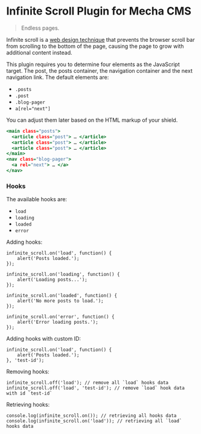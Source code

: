 Infinite Scroll Plugin for Mecha CMS
====================================

> Endless pages.

Infinite scroll is a [web design technique](https://en.wiktionary.org/wiki/infinite_scroll) that prevents the browser scroll bar from scrolling to the bottom of the page, causing the page to grow with additional content instead.

This plugin requires you to determine four elements as the JavaScript target. The post, the posts container, the navigation container and the next navigation link. The default elements are:

 - `.posts`
 - `.post`
 - `.blog-pager`
 - `a[rel="next"]`

You can adjust them later based on the HTML markup of your shield.

~~~ .html
<main class="posts">
  <article class="post"> … </article>
  <article class="post"> … </article>
  <article class="post"> … </article>
</main>
<nav class="blog-pager">
  <a rel="next"> … </a>
</nav>
~~~

### Hooks

The available hooks are:

 - `load`
 - `loading`
 - `loaded`
 - `error`

Adding hooks:

~~~ .javascript
infinite_scroll.on('load', function() {
    alert('Posts loaded.');
});

infinite_scroll.on('loading', function() {
    alert('Loading posts...');
});

infinite_scroll.on('loaded', function() {
    alert('No more posts to load.');
});

infinite_scroll.on('error', function() {
    alert('Error loading posts.');
});
~~~

Adding hooks with custom ID:

~~~ .javascript
infinite_scroll.on('load', function() {
    alert('Posts loaded.');
}, 'test-id');
~~~

Removing hooks:

~~~ .javascript
infinite_scroll.off('load'); // remove all `load` hooks data
infinite_scroll.off('load', 'test-id'); // remove `load` hook data with id `test-id`
~~~

Retrieving hooks:

~~~ .javascript
console.log(infinite_scroll.on()); // retrieving all hooks data
console.log(infinite_scroll.on('load')); // retrieving all `load` hooks data
~~~